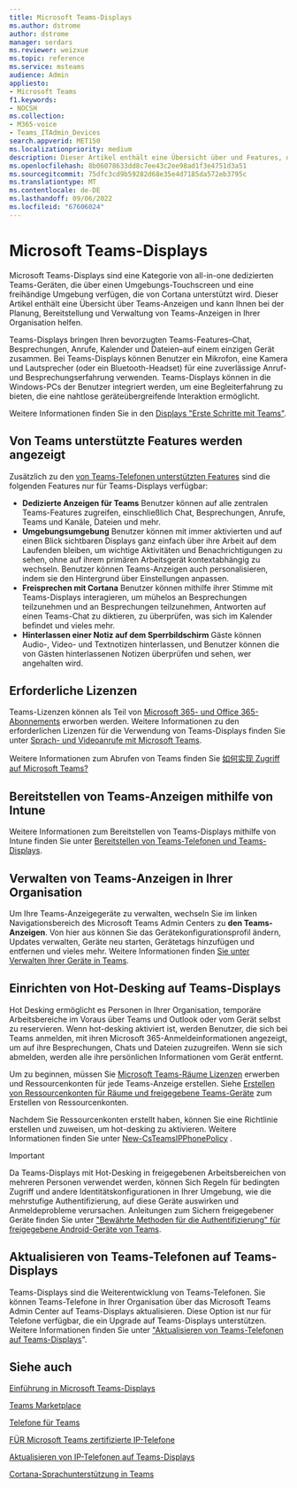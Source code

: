 ```yaml
---
title: Microsoft Teams-Displays
ms.author: dstrome
author: dstrome
manager: serdars
ms.reviewer: weizxue
ms.topic: reference
ms.service: msteams
audience: Admin
appliesto:
- Microsoft Teams
f1.keywords:
- NOCSH
ms.collection:
- M365-voice
- Teams_ITAdmin_Devices
search.appverid: MET150
ms.localizationpriority: medium
description: Dieser Artikel enthält eine Übersicht über und Features, die von Microsoft Teams-Displays unterstützt werden.
ms.openlocfilehash: 8b06078633dd8c7ee43c2ee98ad1f3e4751d3a51
ms.sourcegitcommit: 75dfc3cd9b59282d68e35e4d7185da572eb3795c
ms.translationtype: MT
ms.contentlocale: de-DE
ms.lasthandoff: 09/06/2022
ms.locfileid: "67606024"
---
```

# <a name="microsoft-teams-displays"></a>Microsoft Teams-Displays

Microsoft Teams-Displays sind eine Kategorie von all-in-one dedizierten Teams-Geräten, die über einen Umgebungs-Touchscreen und eine freihändige Umgebung verfügen, die von Cortana unterstützt wird. Dieser Artikel enthält eine Übersicht über Teams-Anzeigen und kann Ihnen bei der Planung, Bereitstellung und Verwaltung von Teams-Anzeigen in Ihrer Organisation helfen.

Teams-Displays bringen Ihren bevorzugten Teams-Features&ndash;Chat, Besprechungen, Anrufe, Kalender und Dateien&ndash;auf einem einzigen Gerät zusammen. Bei Teams-Displays können Benutzer ein Mikrofon, eine Kamera und Lautsprecher (oder ein Bluetooth-Headset) für eine zuverlässige Anruf- und Besprechungserfahrung verwenden. Teams-Displays können in die Windows-PCs der Benutzer integriert werden, um eine Begleiterfahrung zu bieten, die eine nahtlose geräteübergreifende Interaktion ermöglicht.

Weitere Informationen finden Sie in den [Displays "Erste Schritte mit Teams"](https://support.microsoft.com/office/get-started-with-teams-displays-ff299825-7f13-4528-96c2-1d3437e6d4e6).

## <a name="features-supported-by-teams-displays"></a>Von Teams unterstützte Features werden angezeigt

Zusätzlich zu den [von Teams-Telefonen unterstützten Features](phones-for-teams.md#features-supported-by-teams-phones) sind die folgenden Features nur für Teams-Displays verfügbar:

- **Dedizierte Anzeigen für Teams** Benutzer können auf alle zentralen Teams-Features zugreifen, einschließlich Chat, Besprechungen, Anrufe, Teams und Kanäle, Dateien und mehr.
- **Umgebungsumgebung** Benutzer können mit immer aktivierten und auf einen Blick sichtbaren Displays ganz einfach über ihre Arbeit auf dem Laufenden bleiben, um wichtige Aktivitäten und Benachrichtigungen zu sehen, ohne auf ihrem primären Arbeitsgerät kontextabhängig zu wechseln. Benutzer können Teams-Anzeigen auch personalisieren, indem sie den Hintergrund über Einstellungen anpassen.
- **Freisprechen mit Cortana** Benutzer können mithilfe ihrer Stimme mit Teams-Displays interagieren, um mühelos an Besprechungen teilzunehmen und an Besprechungen teilzunehmen, Antworten auf einen Teams-Chat zu diktieren, zu überprüfen, was sich im Kalender befindet und vieles mehr.
- **Hinterlassen einer Notiz auf dem Sperrbildschirm** Gäste können Audio-, Video- und Textnotizen hinterlassen, und Benutzer können die von Gästen hinterlassenen Notizen überprüfen und sehen, wer angehalten wird.  

## <a name="required-licenses"></a>Erforderliche Lizenzen

Teams-Lizenzen können als Teil von [Microsoft 365- und Office 365-Abonnements](/office365/servicedescriptions/teams-service-description) erworben werden. Weitere Informationen zu den erforderlichen Lizenzen für die Verwendung von Teams-Displays finden Sie unter [Sprach- und Videoanrufe mit Microsoft Teams](https://products.office.com/microsoft-teams/voice-calling).

Weitere Informationen zum Abrufen von Teams finden Sie [如何实现 Zugriff auf Microsoft Teams?](https://support.office.com/article/fc7f1634-abd3-4f26-a597-9df16e4ca65b)

## <a name="deploy-teams-displays-using-intune"></a>Bereitstellen von Teams-Anzeigen mithilfe von Intune

Weitere Informationen zum Bereitstellen von Teams-Displays mithilfe von Intune finden Sie unter [Bereitstellen von Teams-Telefonen und Teams-Displays](phones-displays-deploy.md).

## <a name="manage-teams-displays-in-your-organization"></a>Verwalten von Teams-Anzeigen in Ihrer Organisation

Um Ihre Teams-Anzeigegeräte zu verwalten, wechseln Sie im linken Navigationsbereich des Microsoft Teams Admin Centers zu **den Teams-Anzeigen**. Von hier aus können Sie das Gerätekonfigurationsprofil ändern, Updates verwalten, Geräte neu starten, Gerätetags hinzufügen und entfernen und vieles mehr. Weitere Informationen finden [Sie unter Verwalten Ihrer Geräte in Teams](device-management.md).

## <a name="set-up-hot-desking-on-teams-displays"></a>Einrichten von Hot-Desking auf Teams-Displays

Hot Desking ermöglicht es Personen in Ihrer Organisation, temporäre Arbeitsbereiche im Voraus über Teams und Outlook oder vom Gerät selbst zu reservieren. Wenn hot-desking aktiviert ist, werden Benutzer, die sich bei Teams anmelden, mit ihren Microsoft 365-Anmeldeinformationen angezeigt, um auf ihre Besprechungen, Chats und Dateien zuzugreifen. Wenn sie sich abmelden, werden alle ihre persönlichen Informationen vom Gerät entfernt.

Um zu beginnen, müssen Sie [Microsoft Teams-Räume Lizenzen](../rooms/rooms-licensing.md) erwerben und Ressourcenkonten für jede Teams-Anzeige erstellen. Siehe [Erstellen von Ressourcenkonten für Räume und freigegebene Teams-Geräte](../rooms/with-office-365.md) zum Erstellen von Ressourcenkonten.

Nachdem Sie Ressourcenkonten erstellt haben, können Sie eine Richtlinie erstellen und zuweisen, um hot-desking zu aktivieren. Weitere Informationen finden Sie unter [New-CsTeamsIPPhonePolicy](/powershell/module/skype/new-csteamsipphonepolicy) .

> [!IMPORTANT]
> Da Teams-Displays mit Hot-Desking in freigegebenen Arbeitsbereichen von mehreren Personen verwendet werden, können Sich Regeln für bedingten Zugriff und andere Identitätskonfigurationen in Ihrer Umgebung, wie die mehrstufige Authentifizierung, auf diese Geräte auswirken und Anmeldeprobleme verursachen. Anleitungen zum Sichern freigegebener Geräte finden Sie unter ["Bewährte Methoden für die Authentifizierung" für freigegebene Android-Geräte von Teams](authentication-best-practices-for-android-devices.md).

## <a name="upgrade-teams-phones-to-teams-displays"></a>Aktualisieren von Teams-Telefonen auf Teams-Displays

Teams-Displays sind die Weiterentwicklung von Teams-Telefonen. Sie können Teams-Telefone in Ihrer Organisation über das Microsoft Teams Admin Center auf Teams-Displays aktualisieren. Diese Option ist nur für Telefone verfügbar, die ein Upgrade auf Teams-Displays unterstützen. Weitere Informationen finden Sie unter ["Aktualisieren von Teams-Telefonen auf Teams-Displays](upgrade-phones-to-displays.md)".

## <a name="see-also"></a>Siehe auch

[Einführung in Microsoft Teams-Displays](https://techcommunity.microsoft.com/t5/microsoft-teams-blog/introducing-microsoft-teams-displays/ba-p/1505437)

[Teams Marketplace](https://office.com/teamsdevices)

[Telefone für Teams](phones-for-teams.md)

[FÜR Microsoft Teams zertifizierte IP-Telefone](teams-ip-phones.md)

[Aktualisieren von IP-Telefonen auf Teams-Displays](upgrade-phones-to-displays.md)

[Cortana-Sprachunterstützung in Teams](../cortana-in-teams.md)